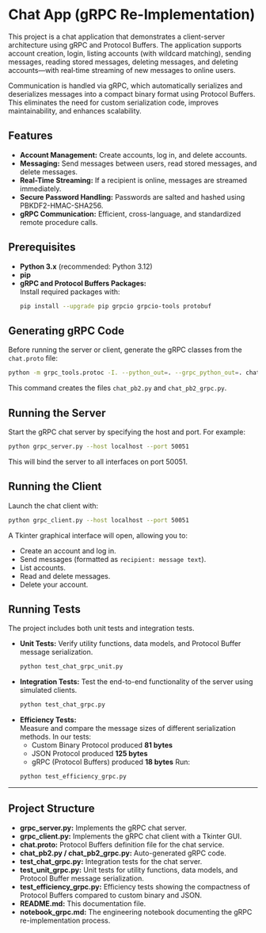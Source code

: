 # Chat App (gRPC Re-Implementation)

This project is a chat application that demonstrates a client-server architecture using gRPC and Protocol Buffers. The application supports account creation, login, listing accounts (with wildcard matching), sending messages, reading stored messages, deleting messages, and deleting accounts—with real‑time streaming of new messages to online users.

Communication is handled via gRPC, which automatically serializes and deserializes messages into a compact binary format using Protocol Buffers. This eliminates the need for custom serialization code, improves maintainability, and enhances scalability.

## Features

- **Account Management:** Create accounts, log in, and delete accounts.
- **Messaging:** Send messages between users, read stored messages, and delete messages.
- **Real-Time Streaming:** If a recipient is online, messages are streamed immediately.
- **Secure Password Handling:** Passwords are salted and hashed using PBKDF2-HMAC-SHA256.
- **gRPC Communication:** Efficient, cross-language, and standardized remote procedure calls.

## Prerequisites

- **Python 3.x** (recommended: Python 3.12)
- **pip**
- **gRPC and Protocol Buffers Packages:**  
  Install required packages with:
  ```bash
  pip install --upgrade pip grpcio grpcio-tools protobuf
  ```

## Generating gRPC Code

Before running the server or client, generate the gRPC classes from the `chat.proto` file:

```bash
python -m grpc_tools.protoc -I. --python_out=. --grpc_python_out=. chat.proto
```

This command creates the files `chat_pb2.py` and `chat_pb2_grpc.py`.

## Running the Server

Start the gRPC chat server by specifying the host and port. For example:

```bash
python grpc_server.py --host localhost --port 50051
```

This will bind the server to all interfaces on port 50051.

## Running the Client

Launch the chat client with:

```bash
python grpc_client.py --host localhost --port 50051
```

A Tkinter graphical interface will open, allowing you to:
- Create an account and log in.
- Send messages (formatted as `recipient: message text`).
- List accounts.
- Read and delete messages.
- Delete your account.

## Running Tests

The project includes both unit tests and integration tests.

- **Unit Tests:** Verify utility functions, data models, and Protocol Buffer message serialization.
  ```bash
  python test_chat_grpc_unit.py
  ```
- **Integration Tests:** Test the end-to-end functionality of the server using simulated clients.
  ```bash
  python test_chat_grpc.py
  ```
- **Efficiency Tests:**  
  Measure and compare the message sizes of different serialization methods. In our tests:
  - Custom Binary Protocol produced **81 bytes**
  - JSON Protocol produced **125 bytes**
  - gRPC (Protocol Buffers) produced **18 bytes**
  Run:
  ```bash
  python test_efficiency_grpc.py
  ```

---

## Project Structure

- **grpc_server.py:** Implements the gRPC chat server.
- **grpc_client.py:** Implements the gRPC chat client with a Tkinter GUI.
- **chat.proto:** Protocol Buffers definition file for the chat service.
- **chat_pb2.py / chat_pb2_grpc.py:** Auto-generated gRPC code.
- **test_chat_grpc.py:** Integration tests for the chat server.
- **test_unit_grpc.py:** Unit tests for utility functions, data models, and Protocol Buffer message serialization.
- **test_efficiency_grpc.py:** Efficiency tests showing the compactness of Protocol Buffers compared to custom binary and JSON.
- **README.md:** This documentation file.
- **notebook_grpc.md:** The engineering notebook documenting the gRPC re-implementation process.